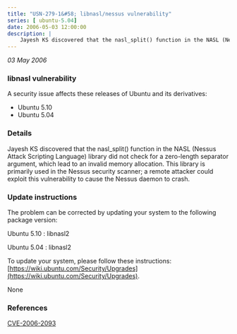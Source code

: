 ```yaml
---
title: "USN-279-1&#58; libnasl/nessus vulnerability"
series: [ ubuntu-5.04]
date: 2006-05-03 12:00:00
description: |
    Jayesh KS discovered that the nasl_split() function in the NASL (Nessus Attack Scripting Language) library did not check for a zero-length separator argument, which lead to an invalid memory allocation. This library is primarily used in the Nessus security scanner; a remote attacker could exploit this vulnerability to cause the Nessus daemon to crash.
--- 
```

 
 

*03 May 2006*

### libnasl vulnerability

A security issue affects these releases of Ubuntu and its derivatives:

* Ubuntu 5.10
* Ubuntu 5.04

### Details

Jayesh KS discovered that the nasl_split() function in the NASL (Nessus Attack Scripting Language) library did not check for a zero-length separator argument, which lead to an invalid memory allocation. This library is primarily used in the Nessus security scanner; a remote attacker could exploit this vulnerability to cause the Nessus daemon to crash.

### Update instructions

The problem can be corrected by updating your system to the following package version:

Ubuntu 5.10
 : libnasl2 

Ubuntu 5.04
 : libnasl2 

To update your system, please follow these instructions: [https://wiki.ubuntu.com/Security/Upgrades](https://wiki.ubuntu.com/Security/Upgrades).

None

### References

 
 [CVE-2006-2093](http://people.ubuntu.com/~ubuntu-security/cve/CVE-2006-2093)
 


